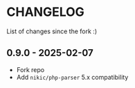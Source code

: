 # CHANGELOG
List of changes since the fork :)

## 0.9.0 - 2025-02-07
- Fork repo
- Add `nikic/php-parser` 5.x compatibility

